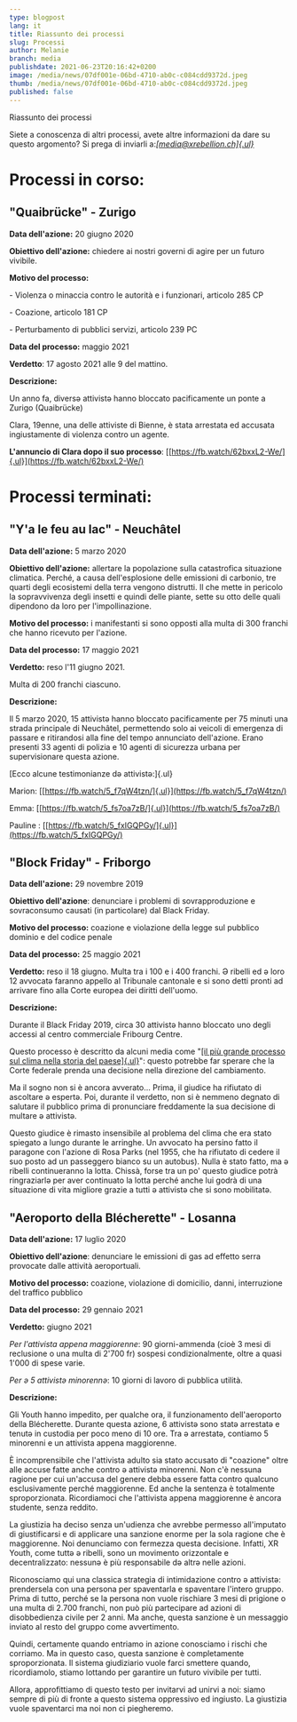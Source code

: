 ```yaml
---
type: blogpost
lang: it
title: Riassunto dei processi
slug: Processi
author: Melanie
branch: media
publishdate: 2021-06-23T20:16:42+0200
image: /media/news/07df001e-06bd-4710-ab0c-c084cdd9372d.jpeg
thumb: /media/news/07df001e-06bd-4710-ab0c-c084cdd9372d.jpeg
published: false
---
```

Riassunto dei processi

Siete a conoscenza di altri processi, avete altre informazioni da dare su questo argomento? Si prega di inviarli a:[*[media\@xrebellion.ch]{.ul}*](mailto:media@xrebellion.ch)

# **Processi in corso:**

## **\"Quaibrücke\" - Zurigo**

**Data dell\'azione:** 20 giugno 2020

**Obiettivo dell\'azione:** chiedere ai nostri governi di agire per un futuro vivibile.

**Motivo del processo:**

\- Violenza o minaccia contro le autorità e i funzionari, articolo 285 CP

\- Coazione, articolo 181 CP

\- Perturbamento di pubblici servizi, articolo 239 PC

**Data del processo:** maggio 2021

**Verdetto**: 17 agosto 2021 alle 9 del mattino.

**Descrizione:**

Un anno fa, diversə attivistə hanno bloccato pacificamente un ponte a Zurigo (Quaibrücke)

Clara, 19enne, una delle attiviste di Bienne, è stata arrestata ed accusata ingiustamente di violenza contro un agente.

**L\'annuncio di Clara dopo il suo processo**: [[https://fb.watch/62bxxL2-We/]{.ul}](https://fb.watch/62bxxL2-We/)

# **Processi terminati:**

## **\"Y\'a le feu au lac\" - Neuchâtel**

**Data dell\'azione:** 5 marzo 2020

**Obiettivo dell\'azione:** allertare la popolazione sulla catastrofica situazione climatica. Perché, a causa dell\'esplosione delle emissioni di carbonio, tre quarti degli ecosistemi della terra vengono distrutti. Il che mette in pericolo la sopravvivenza degli insetti e quindi delle piante, sette su otto delle quali dipendono da loro per l\'impollinazione.

**Motivo del processo:** i manifestanti si sono opposti alla multa di 300 franchi che hanno ricevuto per l\'azione.

**Data del processo:** 17 maggio 2021

**Verdetto:** reso l\'11 giugno 2021.

Multa di 200 franchi ciascuno.

**Descrizione:**

Il 5 marzo 2020, 15 attivistə hanno bloccato pacificamente per 75 minuti una strada principale di Neuchâtel, permettendo solo ai veicoli di emergenza di passare e ritirandosi alla fine del tempo annunciato dell\'azione. Erano presenti 33 agenti di polizia e 10 agenti di sicurezza urbana per supervisionare questa azione.

[Ecco alcune testimonianze də attivistə:]{.ul}

Marion: [[https://fb.watch/5_f7qW4tzn/]{.ul}](https://fb.watch/5_f7qW4tzn/)

Emma: [[https://fb.watch/5_fs7oa7zB/]{.ul}](https://fb.watch/5_fs7oa7zB/)

Pauline : [[https://fb.watch/5_fxIGQPGy/]{.ul}](https://fb.watch/5_fxIGQPGy/)

## **\"Block Friday\" - Friborgo**

**Data dell\'azione:** 29 novembre 2019

**Obiettivo dell\'azione**: denunciare i problemi di sovrapproduzione e sovraconsumo causati (in particolare) dal Black Friday.

**Motivo del processo:** coazione e violazione della legge sul pubblico dominio e del codice penale

**Data del processo:** 25 maggio 2021

**Verdetto:** reso il 18 giugno. Multa tra i 100 e i 400 franchi. Ə ribelli ed ə loro 12 avvocatə faranno appello al Tribunale cantonale e si sono detti pronti ad arrivare fino alla Corte europea dei diritti dell\'uomo.

**Descrizione:**

Durante il Black Friday 2019, circa 30 attivistə hanno bloccato uno degli accessi al centro commerciale Fribourg Centre.

Questo processo è descritto da alcuni media come \"[[il più grande processo sul clima nella storia del paese]{.ul}](https://www.letemps.ch/suisse/proces-climatique-longues-plaidoiries-tenter-demouvoir-juge?fbclid=IwAR1X-FuxsCzbUa5iWK1k1252NQd-ALBI9CgqIZ66nGra5SqcPL9ChJ2_gKo)\": questo potrebbe far sperare che la Corte federale prenda una decisione nella direzione del cambiamento.

Ma il sogno non si è ancora avverato\... Prima, il giudice ha rifiutato di ascoltare ə espertə. Poi, durante il verdetto, non si è nemmeno degnato di salutare il pubblico prima di pronunciare freddamente la sua decisione di multare ə attivistə.

Questo giudice è rimasto insensibile al problema del clima che era stato spiegato a lungo durante le arringhe. Un avvocato ha persino fatto il paragone con l\'azione di Rosa Parks (nel 1955, che ha rifiutato di cedere il suo posto ad un passeggero bianco su un autobus). Nulla è stato fatto, ma ə ribelli continueranno la lotta. Chissà, forse tra un po\' questo giudice potrà ringraziarlə per aver continuato la lotta perché anche lui godrà di una situazione di vita migliore grazie a tutti ə attivistə che si sono mobilitatə.

## **\"Aeroporto della Blécherette\" - Losanna**

**Data dell\'azione:** 17 luglio 2020

**Obiettivo dell\'azione**: denunciare le emissioni di gas ad effetto serra provocate dalle attività aeroportuali.

**Motivo del processo:** coazione, violazione di domicilio, danni, interruzione del traffico pubblico

**Data del processo:** 29 gennaio 2021

**Verdetto:** giugno 2021

*Per l'attivista appena maggiorenne*: 90 giorni-ammenda (cioè 3 mesi di reclusione o una multa di 2'700 fr) sospesi condizionalmente, oltre a quasi 1'000 di spese varie.

*Per ə 5 attivistə minorennə*: 10 giorni di lavoro di pubblica utilità.

**Descrizione:**

Gli Youth hanno impedito, per qualche ora, il funzionamento dell\'aeroporto della Blécherette. Durante questa azione, 6 attivistə sono statə arrestatə e tenutə in custodia per poco meno di 10 ore. Tra ə arrestatə, contiamo 5 minorenni e un attivista appena maggiorenne.

È incomprensibile che l\'attivista adulto sia stato accusato di \"coazione\" oltre alle accuse fatte anche contro ə attivistə minorenni. Non c\'è nessuna ragione per cui un\'accusa del genere debba essere fatta contro qualcuno esclusivamente perché maggiorenne. Ed anche la sentenza è totalmente sproporzionata. Ricordiamoci che l\'attivista appena maggiorenne è ancora studente, senza reddito.

La giustizia ha deciso senza un'udienza che avrebbe permesso all'imputato di giustificarsi e di applicare una sanzione enorme per la sola ragione che è maggiorenne. Noi denunciamo con fermezza questa decisione. Infatti, XR Youth, come tuttə ə ribelli, sono un movimento orizzontale e decentralizzato: nessunə è più responsabile də altrə nelle azioni.

Riconosciamo qui una classica strategia di intimidazione contro ə attivistə: prendersela con una persona per spaventarla e spaventare l\'intero gruppo. Prima di tutto, perché se la persona non vuole rischiare 3 mesi di prigione o una multa di 2.700 franchi, non può più partecipare ad azioni di disobbedienza civile per 2 anni. Ma anche, questa sanzione è un messaggio inviato al resto del gruppo come avvertimento.

Quindi, certamente quando entriamo in azione conosciamo i rischi che corriamo. Ma in questo caso, questa sanzione è completamente sproporzionata. Il sistema giudiziario vuole farci smettere quando, ricordiamolo, stiamo lottando per garantire un futuro vivibile per tutti.

Allora, approfittiamo di questo testo per invitarvi ad unirvi a noi: siamo sempre di più di fronte a questo sistema oppressivo ed ingiusto. La giustizia vuole spaventarci ma noi non ci piegheremo.